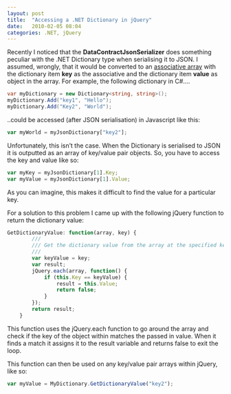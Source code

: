 ```yaml
---
layout: post
title:  "Accessing a .NET Dictionary in jQuery"
date:   2010-02-05 08:04
categories: .NET, jQuery
---
```

Recently I noticed that the **DataContractJsonSerializer** does something peculiar with the .NET Dictionary type when serialising it to JSON. I assumed, wrongly, that it would be converted to an [associative array](http://www.pageresource.com/jscript/jarray2.htm) with the dictionary item **key** as the associative and the dictionary item **value** as object in the array. For example, the following dictionary in C#….

```csharp
var myDictionary = new Dictionary<string, string>();
myDictionary.Add("key1", "Hello");
myDictionary.Add("Key2", "World");
```
..could be accessed (after JSON serialisation) in Javascript like this:

```javascript
var myWorld = myJsonDictionary["key2"];
```

Unfortunately, this isn’t the case.  When the Dictionary is serialised to JSON it is outputted as an array of key/value pair objects.  So, you have to access the key and value like so:

```javascript
var myKey = myJsonDictionary[1].Key;
var myValue = myJsonDictionary[1].Value;
```

As you can imagine, this makes it difficult to find the value for a particular key.

For a solution to this problem I came up with the following jQuery function to return the dictionary value:

```javascript
GetDictionaryValue: function(array, key) {
        ///
        /// Get the dictionary value from the array at the specified key
        ///
        var keyValue = key;
        var result;
        jQuery.each(array, function() {
            if (this.Key == keyValue) {
                result = this.Value;
                return false;
            }
        });
        return result;
    }
```

This function uses the jQuery.each function to go around the array and check if the key of the object within matches the passed in value.  When it finds a match it assigns it to the result variable and returns false to exit the loop.

This function can then be used on any key/value pair arrays within jQuery, like so:

```javascript
var myValue = MyDictionary.GetDictionaryValue("key2");
```